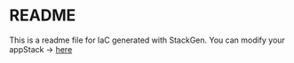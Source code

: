 # README
This is a readme file for IaC generated with StackGen.
You can modify your appStack -> [here](http://main.dev.stackgen.com/appstacks/fe6c0243-225b-4791-8de0-b5fd2a81afea)
